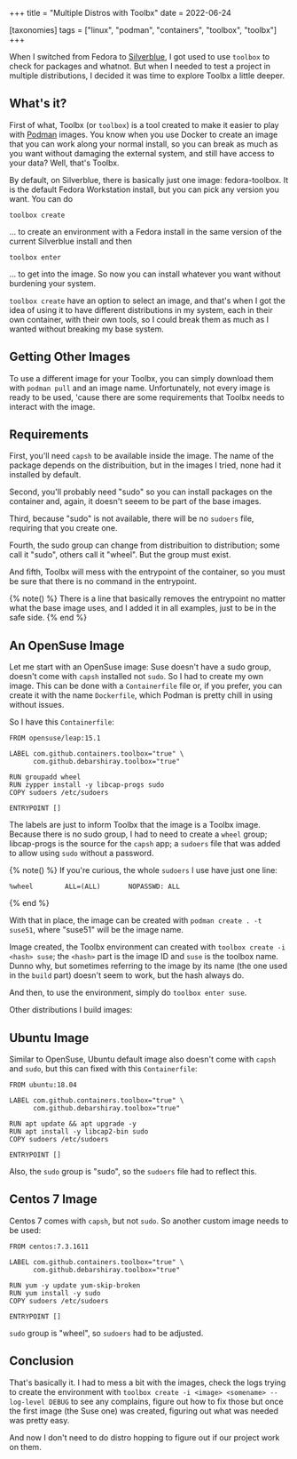 +++
title = "Multiple Distros with Toolbx"
date = 2022-06-24

[taxonomies]
tags = ["linux", "podman", "containers", "toolbox", "toolbx"]
+++

When I switched from Fedora to
[Silverblue](https://silverblue.fedoraproject.org/), I got used to use
`toolbox` to check for packages and whatnot. But when I needed to test a
project in multiple distributions, I decided it was time to explore Toolbx a
little deeper.

<!-- more -->

## What's it?

First of what, Toolbx (or `toolbox`) is a tool created to make it easier to
play with [Podman](https://podman.io/) images. You know when you use Docker to
create an image that you can work along your normal install, so you can break
as much as you want without damaging the external system, and still have access
to your data? Well, that's Toolbx.

By default, on Silverblue, there is basically just one image: fedora-toolbox.
It is the default Fedora Workstation install, but you can pick any version you
want. You can do 

```
toolbox create
```

... to create an environment with a Fedora install in the same version of the
current Silverblue install and then 

```
toolbox enter
```

... to get into the image. So now you can install whatever you want without
burdening your system.

`toolbox create` have an option to select an image, and that's when I got the
idea of using it to have different distributions in my system, each in their
own container, with their own tools, so I could break them as much as I wanted
without breaking my base system.

## Getting Other Images

To use a different image for your Toolbx, you can simply download them with
`podman pull` and an image name. Unfortunately, not every image is ready to be
used, 'cause there are some requirements that Toolbx needs to interact with the
image.

## Requirements

First, you'll need `capsh` to be available inside the image. The name of the
package depends on the distribuition, but in the images I tried, none had it
installed by default.

Second, you'll probably need "sudo" so you can install packages on the
container and, again, it doesn't seeem to be part of the base images.

Third, because "sudo" is not available, there will be no `sudoers` file,
requiring that you create one.

Fourth, the sudo group can change from distribuition to distribution; some call
it "sudo", others call it "wheel". But the group must exist.

And fifth, Toolbx will mess with the entrypoint of the container, so you must
be sure that there is no command in the entrypoint. 

{% note() %}
There is a line that basically removes the entrypoint no matter what the base
image uses, and I added it in all examples, just to be in the safe side.
{% end %}

## An OpenSuse Image

Let me start with an OpenSuse image: Suse doesn't have a sudo group, doesn't
come with `capsh` installed not `sudo`. So I had to create my own image.
This can be done with a `Containerfile` file or, if you prefer, you can create
it with the name `Dockerfile`, which Podman is pretty chill in using without
issues.

So I have this `Containerfile`:

```
FROM opensuse/leap:15.1

LABEL com.github.containers.toolbox="true" \
      com.github.debarshiray.toolbox="true"

RUN groupadd wheel
RUN zypper install -y libcap-progs sudo
COPY sudoers /etc/sudoers

ENTRYPOINT []
```

The labels are just to inform Toolbx that the image is a Toolbx image. Because
there is no sudo group, I had to need to create a `wheel` group; libcap-progs
is the source for the `capsh` app; a `sudoers` file that was added to allow
using `sudo` without a password.

{% note() %}
If you're curious, the whole `sudoers` I use have just one line:

```
%wheel        ALL=(ALL)       NOPASSWD: ALL
```
{% end %}

With that in place, the image can be created with `podman create . -t suse51`,
where "suse51" will be the image name.

Image created, the Toolbx environment can created with `toolbox create -i
<hash> suse`; the `<hash>` part is the image ID and `suse` is the toolbox name.
Dunno why, but sometimes referring to the image by its name (the one used in
the `build` part) doesn't seem to work, but the hash always do.

And then, to use the environment, simply do `toolbox enter suse`.

Other distributions I build images:

## Ubuntu Image

Similar to OpenSuse, Ubuntu default image also doesn't come with `capsh` and
`sudo`, but this can fixed with this `Containerfile`:

```
FROM ubuntu:18.04

LABEL com.github.containers.toolbox="true" \
      com.github.debarshiray.toolbox="true"

RUN apt update && apt upgrade -y
RUN apt install -y libcap2-bin sudo
COPY sudoers /etc/sudoers

ENTRYPOINT []
```

Also, the `sudo` group is "sudo", so the `sudoers` file had to reflect this.

## Centos 7 Image

Centos 7 comes with `capsh`, but not `sudo`. So another custom image needs to
be used:

```
FROM centos:7.3.1611

LABEL com.github.containers.toolbox="true" \
      com.github.debarshiray.toolbox="true"

RUN yum -y update yum-skip-broken
RUN yum install -y sudo
COPY sudoers /etc/sudoers

ENTRYPOINT []
```

`sudo` group is "wheel", so `sudoers` had to be adjusted.

## Conclusion

That's basically it. I had to mess a bit with the images, check the logs trying
to create the environment with `toolbox create -i <image> <somename>
--log-level DEBUG` to see any complains, figure out how to fix those but once
the first image (the Suse one) was created, figuring out what was needed was
pretty easy.

And now I don't need to do distro hopping to figure out if our project work on
them.

